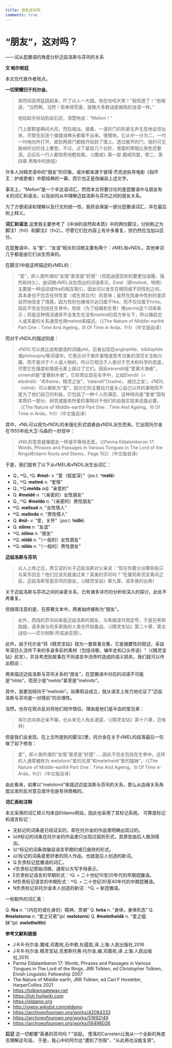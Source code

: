 ```yaml
---
title: 朋友这对吗
comments: true
---
```

# “朋友”，这对吗？
——试从昆雅语的角度分析迈兹洛斯与芬巩的关系

**文 帕尔帕廷**

本文仅代表作者观点。

**一切荣耀归于托尔金**。

>突然间巫师猛跳起来，吓了众人一大跳。他在哈哈大笑！“我知道了！”他喊道，“当然啊，当然！简单得荒唐，就像大多数谜底揭晓的谜语一样。”
>
>他拾起手杖站到岩石前，清楚地说：“Mellon！”
>
>门上那颗星瞬间大亮，然后褪淡。接着，一道巨门的轮廓无声无息地呈现出来，尽管先前连个接缝或榫头都看不出来。慢慢地，它从中一分为二，一吋一吋地向外打开，直到两扇门都敞开贴到了墙上。透过敞开的门，隐约可见陡峭的台阶往上攀登。不过，过了最低几个台阶，里面的黑暗比夜色还要深。远征队一行人都惊奇地瞪视着。（《魔戒》第一部 魔戒同盟，卷二，第四章 黑暗中的旅程）

许多人对精灵语中的“朋友”的印象，或许都来源于彼得·杰克逊执导电影《指环王：护戒使者》中那经典的一幕，而它也正是改编自上述文字。

事实上，“Mellon”是一个辛达语词汇，然而本文将要讨论的是昆雅语中与朋友有关的词汇和语法，以及如何从中理解迈兹洛斯与芬巩之间的朋友关系。

为了方便阅读和理解以及行文的统一性，我将会保留一部分昆雅语词汇，并在最后附上释义。

**词汇和语法**
这里我主要参考了《中洲的自然和本质》中的两份脚注，分别称之为脚注1（fn1）和脚注2（fn2）。尽管它们在内容上有许多重复，但仍然应当加以区分。

在昆雅语中，与“爱”、“友谊”相关的词根主要有两个：√MEL和√NDIL，其他单词几乎都是由它们派生而来的。

在脚注1中是这样描述的√MEL的：

>“爱”，即人类所谓的“友情”甚至是“好感”（但昆迪感受到的要更加温暖、强烈和持久），由词根√MEL派生而出的词语表示。Emel（即melmë，特例）主要是一种运动或fëa的相互吸引，因此可以发生在相同或不同性别之间。其本身也不包含任何性爱（或生育后代）的意味；虽然在肉身中性别的差异自然地改变了情感，因为性别也被埃尔达归属于fëa，而不仅仅属于hröa，因此不完全包括在生育中。性欲（为了结婚和生育）用yermë这个词来表示；但是这种情况通常不会发生在没有melmë的双方参与下，所以婚前恋人或夫妻的关系通常也用melmë来描述。（《The Nature of Middle-earth》 Part One：Time And Ageing，III Of Time in Arda，fn1）（中文版自译）

而对于√NDIL的描述则是：

>√NDIL可以类比成希腊语的词缀phil，后者出现在anglophile、bibliophile或philosophy等词语中。它表示对于某件事情或思考对象的深切关注和兴趣，而不是对于个人或人物的，所以它相当于人类对于艺术和科学的态度，尽管它在强度和情感元素上超过了它们。因此eärendil是“爱慕大海者”，ornendil是“爱慕树木者”。它经常出现在名字中，比如Elendil（< eledndil）“Ælfwine，精灵之友”，Valandil“Oswine， 维拉之友’。√NDIL（nilmë）可以被称为“爱”，因为它的主要动力是关心自己以外的事物而不是为了他们自己的利益，它包括了一种个人的满足，这种倾向是“爱者”固有本质的一部分，研究或服务所爱的事物对于他们的自我实现来说是必要。（《The Nature of Middle-earth》 Part One：Time And Ageing，III Of Time in Arda，fn1）（中文版自译）

其中，√NIL可以视为√NDIL的未强化形式或者由√NDIL派生而来。它出现托尔金在1955年给大卫·马森的一封信中：
>√NIL的意思是像朋友一样或平等地去爱。（《Parma Eldalamberon 17: Words, Phrases and Passages in Various Tongues in The Lord of the Rings》Eldarin Roots and Stems，Page 152）（中文版自译）

于是，我们就有了以下从√MEL和√NDIL派生出词汇：

- Q., ᴹQ., ᴱQ. **\#mel-** _v._ “爱（程度深）”（_pa.t._ **^mélë**）
- Q., ᴹQ. **melmë** _n._ “爱情”
- Q., ᴹQ.**melda** _adj._ “亲爱的”
- Q. **\#meldë** _n._ “（亲密的）女性朋友”
- Q., ᴹQ. **\#meldo** _n._ “（亲密的）男性朋友”
- ᴹQ. **melissë** _n._ “女性情人”
- ᴹQ. **melindo** _n._ “男性情人”
- Q. **\#nil-** _v._ “爱，关怀”（_pa.t._ **!nillë**）
- Q. **nilme** _n._ “友谊”
- ᴹQ. **nilmo** _n._ “朋友”
- ᴹQ. **nildë** _n._ “（一般的）女性朋友”
- ᴹQ. **nildo** _n._ “（一般的）男性朋友”

**迈兹洛斯与芬巩**
>众人上岸之后，费艾诺的长子迈兹洛斯对父亲说：“现在你要分派哪些船只与桨手回去？他们应该先载谁过来？英勇的芬巩吗？”在魔苟斯谎言离间之前，迈兹洛斯曾是芬巩的朋友。（《精灵宝钻》第九章，诺多族的出奔）

关于迈兹洛斯与芬巩之间的亲密关系，已有诸多详尽的分析和深入的探讨，此处不再重复。

但值得注意的是，在原著文本中，两者始终被称为“朋友”。

>此外，西线的芬巩向来是迈兹洛斯的朋友，与希姆凛共商定夺，于是在希斯路姆，诺多族与哈多家族的人类也开始备战。（《精灵宝钻》第二十章，第五战役——尼尔耐斯·阿诺迪亚德）。

此外，由于托尔金“将《精灵宝钻》视为一套故事合集，它是摘要性的叙述，采自年深日久流传下来的多姿多彩的素材（包括诗歌、编年史和口头传说）​”（《精灵宝钻》前言），并且考虑到故事在不同语言中流传时造成的语义损失，我们就可以作出假设：

用来描述迈兹洛斯与芬巩关系的“朋友”，在昆雅语中对应的词语不可能是“nildo”，而至少是“meldo”甚至是“melindo”。

其中，我更加倾向于“melindo”。如果假设成立，就从语言上有力地论证了“迈兹洛斯与芬巩是一对情侣”的合理性。

当然，也存在观点反对将他们视作情侣，理由是他们是半血的堂兄弟：

>埃尔达向来近亲不婚，也从来无人有此渴望。（《精灵宝钻》第十六章，迈格林）

但是我们会发现，在上文所提到的脚注2里，托尔金在关于√MEL的段落最后一句做了如下修改：

>爱”，即人类所谓的“友情”甚至是“好感”……因此不完全包括在生育中。这样的人通常被称为 melotorni“爱的兄弟”和meletheldi“爱的姐妹”。（《The Nature of Middle-earth》 Part One：Time And Ageing，III Of Time in Arda，fn2）（中文版自译）

由此看来，如果以“melotorni”来描述迈兹洛斯与芬巩的关系，那么从血缘关系角度出发的反对意见或许也是有待商榷的。



**词汇表和注释**

本文采用的词汇释义均来自Eldamo网站，因此也采用了其标记系统。
可靠度标记和语言标记：

- 无标记的词条是已经证实的，即在托尔金的作品里明确出现过的。
- 以#标记的词条在托尔金的作品里只出现过屈折形式，其原型由后人推测得出。
- 以^标记的词条改编自语言早期的或已废除的形式。
- 以!标记的词条是爱好者的同人作品，也就是后人创造的新词。
- Q.负责标记昆雅语的词汇。
- √负责标记原始词根，通常以大写字母表示。
- E负责标记语言的早期形式：ᴱQ. = 二十世纪10至20年代的早期琨雅语。
- M负责标记语言的中期形式：ᴹQ. = 二十世纪30至40年代的中期昆雅语。
- N负责标记非托尔金本人创造的新词：ᴺQ. = 新昆雅语。

一些额外的词汇表：

Q. **fëa** _n._ “（内在的或化身的）精神，灵魂”
Q. **hröa** n. “身体，身体形态”
Q. **\#melotorno** _n._ “爱之兄弟”(_pl._ **melotorni**)
Q. **\#meletheldë** _n._ “爱之姐妹”(_pl._ **melothelthi**)

**参考文献和链接**

- J·R·R·托尔金.魔戒.邓嘉宛,石中歌,杜蕴慈,译.上海:人民出版社,2016
- J·R·R·托尔金.精灵宝钻.克里斯托弗·托尔金,编.邓嘉宛,译.上海:人民出版社,2015
- Parma Eldalamberon 17: Words, Phrases and Passages in Various Tongues in The Lord of the Rings, JRR Tolkien, ed Christopher Tolkien, Elvish Linguistic Fellowship 2007
- The Nature of Middle-earth, JRR Tolkien, ed Carl F Hostetter, HarperCollins 2021
- https://tolkiengateway.net
- https://lotr.huijiwiki.com
- https://eldamo.org
- http://vxeov.wikidot.com/eldamo
- https://archiveofourown.org/works/42084333
- https://archiveofourown.org/works/51692149
- https://archiveofourown.org/works/56498026

**后记**
这一切都要“英勇的芬巩吗？”说起。
堕落的Carnelen让我从一个全新的角度去理解这句话。
于是，我心中的阿尔达“遭到了伤毁”，“从此再也没能复原”。
